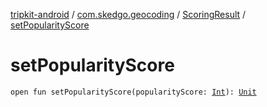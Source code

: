 [tripkit-android](../../index.md) / [com.skedgo.geocoding](../index.md) / [ScoringResult](index.md) / [setPopularityScore](./set-popularity-score.md)

# setPopularityScore

`open fun setPopularityScore(popularityScore: `[`Int`](https://kotlinlang.org/api/latest/jvm/stdlib/kotlin/-int/index.html)`): `[`Unit`](https://kotlinlang.org/api/latest/jvm/stdlib/kotlin/-unit/index.html)